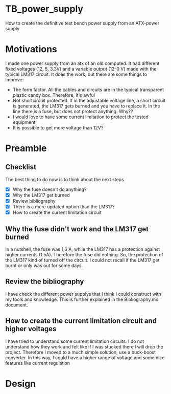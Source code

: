 # TB_power_supply
How to create the definitive test bench power supply from an ATX-power supply

# Motivations
I made one power supply from an atx of an old computed. It had different fixed voltages (12, 5, 3.3V) and a variable output (12-0 V) made with the typical LM317 circuit. It does the work, but there are some things to improve:
- The form factor. All the cables and circuits are in the typical transparent plastic candy box. Therefore, it's awful
- Not shortcircuit protected. If in the adjustable voltage line, a short circuit is generated, the LM317 gets burned and you have to replace it. In the line there is a fuse, but does not protect anything. Why??
- I would love to have some current limitation to protect the tested equipment
- It is possible to get more voltage than 12V?

# Preamble
## Checklist
The best thing to do now is to think about the next steps
- [x] Why the fuse doesn't do anything?
- [X] Why the LM317 get burned
- [X] Review bibliography
- [x] There is a more updated option than the LM317?
- [x] How to create the current limitation circuit

## Why the fuse didn't work and the LM317 get burned
In a nutshell, the fuse was 1,6 A, while the LM317 has a protection against higher currents (1.5A). Therefore the fuse did nothing. So, the protection of the LM317 kind of turned off the circuit. I could not recall if the LM317 get burnt or only was out for some days. 

## Review the bibliography
I have check the different power supplys that I think I could construct with my tools and knowledge. This is further explained in the Bibliography.md document.

## How to create the current limitation circuit and higher voltages
I have tried to understand some current limitation circuits. I do not understand how they work and felt like if I was stucked there I will drop the project. Therefore I moved to a much simple solution, use a buck-boost converter. 
In this way, I could have a higher range of voltage and some nice features like current regulation

# Design

